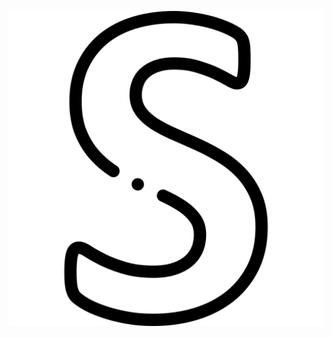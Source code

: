 <p align="center">
	<a href="https://rasheedsaad.com"><img src="imgs/saad.svg" alt="saad"></a>
</p>
